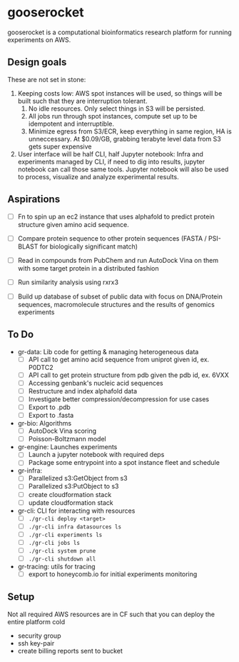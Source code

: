 # gooserocket

gooserocket is a computational bioinformatics research platform for running experiments on AWS.

## Design goals

These are not set in stone:

1. Keeping costs low: AWS spot instances will be used, so things will be built such that they are interruption tolerant.
    1. No idle resources. Only select things in S3 will be persisted.
    2. All jobs run through spot instances, compute set up to be idempotent and interruptible.
    3. Minimize egress from S3/ECR, keep everything in same region, HA is unneccessary. At \$0.09/GB, grabbing terabyte level data from S3 gets super expensive 
2. User interface will be half CLI, half Jupyter notebook: Infra and experiments managed by CLI, if need to dig into results, jupyter notebook can call those same tools. Jupyter notebook will also be used to process, visualize and analyze experimental results.

## Aspirations

- [ ] Fn to spin up an ec2 instance that uses alphafold to predict protein structure given amino acid sequence.
- [ ] Compare protein sequence to other protein sequences (FASTA / PSI-BLAST for biologically significant match)
- [ ] Read in compounds from PubChem and run AutoDock Vina on them with some target protein in a distributed fashion
- [ ] Run similarity analysis using rxrx3
- [ ] Build up database of subset of public data with focus on DNA/Protein sequences, macromolecule structures and the results of genomics experiments


## To Do

- gr-data: Lib code for getting & managing heterogeneous data
    * [ ] API call to get amino acid sequence from uniprot given id, ex. P0DTC2
    * [ ] API call to get protein structure from pdb given the pdb id, ex. 6VXX
    * [ ] Accessing genbank's nucleic acid sequences
    * [ ] Restructure and index alphafold data
    * [ ] Investigate better compression/decompression for use cases
    * [ ] Export to .pdb
    * [ ] Export to .fasta
- gr-bio: Algorithms
    * [ ] AutoDock Vina scoring
    * [ ] Poisson-Boltzmann model
- gr-engine: Launches experiments
    * [ ] Launch a jupyter notebook with required deps
    * [ ] Package some entrypoint into a spot instance fleet and schedule
- gr-infra:
    * [ ] Parallelized s3:GetObject from s3
    * [ ] Parallelized s3:PutObject to s3
    * [ ] create cloudformation stack
    * [ ] update cloudformation stack
- gr-cli: CLI for interacting with resources
    * [ ] `./gr-cli deploy <target>`
    * [ ] `./gr-cli infra datasources ls`
    * [ ] `./gr-cli experiments ls`
    * [ ] `./gr-cli jobs ls`
    * [ ] `./gr-cli system prune`
    * [ ] `./gr-cli shutdown all`
- gr-tracing: utils for tracing
    * [ ] export to honeycomb.io for initial experiments monitoring

## Setup

Not all required AWS resources are in CF such that you can deploy the entire platform cold

- security group
- ssh key-pair
- create billing reports sent to bucket
